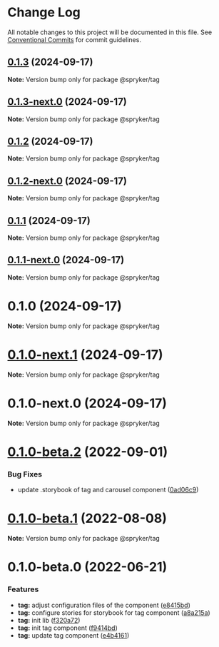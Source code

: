 # Change Log

All notable changes to this project will be documented in this file.
See [Conventional Commits](https://conventionalcommits.org) for commit guidelines.

## [0.1.3](http://172.31.33.130:9292/spryker-internal-ci/ui-components/compare/@spryker/tag@0.1.2...@spryker/tag@0.1.3) (2024-09-17)

**Note:** Version bump only for package @spryker/tag





## [0.1.3-next.0](http://172.31.33.130:9292/spryker-internal-ci/ui-components/compare/@spryker/tag@0.1.2...@spryker/tag@0.1.3-next.0) (2024-09-17)

**Note:** Version bump only for package @spryker/tag





## [0.1.2](http://172.31.33.130:9292/spryker-internal-ci/ui-components/compare/@spryker/tag@0.1.1...@spryker/tag@0.1.2) (2024-09-17)

**Note:** Version bump only for package @spryker/tag





## [0.1.2-next.0](http://172.31.33.130:9292/spryker-internal-ci/ui-components/compare/@spryker/tag@0.1.1...@spryker/tag@0.1.2-next.0) (2024-09-17)

**Note:** Version bump only for package @spryker/tag





## [0.1.1](http://172.31.33.130:9292/spryker-internal-ci/ui-components/compare/@spryker/tag@0.1.0...@spryker/tag@0.1.1) (2024-09-17)

**Note:** Version bump only for package @spryker/tag





## [0.1.1-next.0](http://172.31.33.130:9292/spryker-internal-ci/ui-components/compare/@spryker/tag@0.1.0...@spryker/tag@0.1.1-next.0) (2024-09-17)

**Note:** Version bump only for package @spryker/tag





# 0.1.0 (2024-09-17)

**Note:** Version bump only for package @spryker/tag





# [0.1.0-next.1](http://172.31.33.130:9292/spryker-internal-ci/ui-components/compare/@spryker/tag@0.1.0-next.0...@spryker/tag@0.1.0-next.1) (2024-09-17)

**Note:** Version bump only for package @spryker/tag





# 0.1.0-next.0 (2024-09-17)

**Note:** Version bump only for package @spryker/tag





# [0.1.0-beta.2](https://github.com/spryker/ui-components/compare/@spryker/tag@0.1.0-beta.1...@spryker/tag@0.1.0-beta.2) (2022-09-01)


### Bug Fixes

* update .storybook of tag and carousel component ([0ad06c9](https://github.com/spryker/ui-components/commit/0ad06c94ac39d4d0e2682c3d8649ebc90c0598d7))





# [0.1.0-beta.1](https://github.com/spryker/ui-components/compare/@spryker/tag@0.1.0-beta.0...@spryker/tag@0.1.0-beta.1) (2022-08-08)

**Note:** Version bump only for package @spryker/tag





# 0.1.0-beta.0 (2022-06-21)


### Features

* **tag:** adjust configuration files of the component ([e8415bd](https://github.com/spryker/ui-components/commit/e8415bd23c7d4e9d578cde485f20eb550c36b4a3))
* **tag:** configure stories for storybook for tag component ([a8a215a](https://github.com/spryker/ui-components/commit/a8a215a45557856e62ff1e9e19cf96f599d7722f))
* **tag:** init lib ([f320a72](https://github.com/spryker/ui-components/commit/f320a72dea31e9819cf1afd68a3ebae117cf5e62))
* **tag:** init tag component ([f9414bd](https://github.com/spryker/ui-components/commit/f9414bd903fca29aba7945081ce6e3e893ff3bf5))
* **tag:** update tag component ([e4b4161](https://github.com/spryker/ui-components/commit/e4b41617b378642ef4c40992ca5207e6a767ac92))
